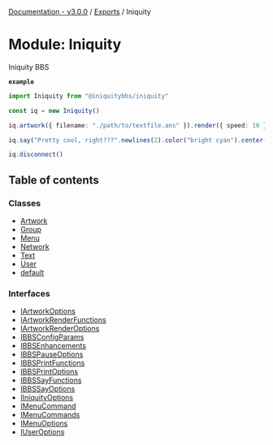 [Documentation - v3.0.0](../README.md) / [Exports](../modules.md) / Iniquity

# Module: Iniquity

Iniquity BBS

**`example`**
```typescript
import Iniquity from "@iniquitybbs/iniquity"

const iq = new Iniquity()

iq.artwork({ filename: "./path/to/textfile.ans" }).render({ speed: 10 })

iq.say("Pretty cool, right???".newlines(2).color("bright cyan").center()).pause()

iq.disconnect()
```

## Table of contents

### Classes

- [Artwork](../classes/Iniquity.Artwork.md)
- [Group](../classes/Iniquity.Group.md)
- [Menu](../classes/Iniquity.Menu.md)
- [Network](../classes/Iniquity.Network.md)
- [Text](../classes/Iniquity.Text.md)
- [User](../classes/Iniquity.User.md)
- [default](../classes/Iniquity.default.md)

### Interfaces

- [IArtworkOptions](../interfaces/Iniquity.IArtworkOptions.md)
- [IArtworkRenderFunctions](../interfaces/Iniquity.IArtworkRenderFunctions.md)
- [IArtworkRenderOptions](../interfaces/Iniquity.IArtworkRenderOptions.md)
- [IBBSConfigParams](../interfaces/Iniquity.IBBSConfigParams.md)
- [IBBSEnhancements](../interfaces/Iniquity.IBBSEnhancements.md)
- [IBBSPauseOptions](../interfaces/Iniquity.IBBSPauseOptions.md)
- [IBBSPrintFunctions](../interfaces/Iniquity.IBBSPrintFunctions.md)
- [IBBSPrintOptions](../interfaces/Iniquity.IBBSPrintOptions.md)
- [IBBSSayFunctions](../interfaces/Iniquity.IBBSSayFunctions.md)
- [IBBSSayOptions](../interfaces/Iniquity.IBBSSayOptions.md)
- [IIniquityOptions](../interfaces/Iniquity.IIniquityOptions.md)
- [IMenuCommand](../interfaces/Iniquity.IMenuCommand.md)
- [IMenuCommands](../interfaces/Iniquity.IMenuCommands.md)
- [IMenuOptions](../interfaces/Iniquity.IMenuOptions.md)
- [IUserOptions](../interfaces/Iniquity.IUserOptions.md)
